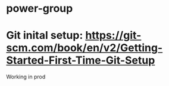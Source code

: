 # power-group
# Git inital setup: https://git-scm.com/book/en/v2/Getting-Started-First-Time-Git-Setup
Working in prod
